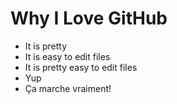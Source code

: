 # Why I Love GitHub

* It is pretty
* It is easy to edit files
* It is pretty easy to edit files
* Yup
* Ça marche vraiment!